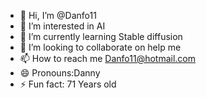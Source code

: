 - 👋 Hi, I’m @Danfo11
- 👀 I’m interested in AI
- 🌱 I’m currently learning Stable diffusion
- 💞️ I’m looking to collaborate on help me
- 📫 How to reach me Danfo11@hotmail.com
- 😄 Pronouns:Danny
- ⚡ Fun fact: 71 Years old
<!---
Danfo11/Danfo11 is a ✨ special ✨ repository because its `README.md` (this file) appears on your GitHub profile.
You can click the Preview link to take a look at your changes.
--->
